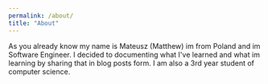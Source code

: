 ```yaml
---
permalink: /about/
title: "About"
---
```


As you already know my name is Mateusz (Matthew) im from Poland and im Software Engineer. I decided to documenting what I've learned and what im learning by sharing that in blog posts form.
I am also a 3rd year student of computer science.
